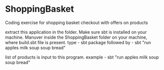 # ShoppingBasket
Coding exercise for shopping basket checkout with offers on products

extract this application in the folder.
Make sure sbt is installed on your machine.
Manuver inside the ShoppingBasket folder on your machine, where build.sbt file is present.
type - sbt package
followed by - sbt "run apples milk soup soup bread"



list of products is input to this program. example - sbt "run apples milk soup soup bread"
